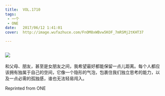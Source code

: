 ```yaml
---
title:	VOL.1710
tags:
 - 一个
 - ONE
date:	2017/06/12 1:41:01
cover:	http://image.wufazhuce.com/FnOM8xWBvw5KOF_7mRSMj2tKHT37

---
```

![](http://image.wufazhuce.com/FnOM8xWBvw5KOF_7mRSMj2tKHT37)
---

和父母、朋友，甚至是女朋友之间，我希望最好都能保留一点儿距离。每个人都应该拥有独属于自己的空间，它像一个隐形的气泡，包裹住我们独立思考的能力，以及一点必需的孤独感，谁也无法轻易闯入。
 
Reprinted from ONE
